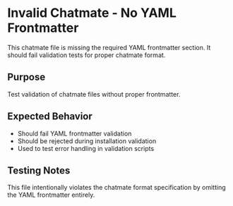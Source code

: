 # Invalid Chatmate - No YAML Frontmatter

This chatmate file is missing the required YAML frontmatter section.
It should fail validation tests for proper chatmate format.

## Purpose

Test validation of chatmate files without proper frontmatter.

## Expected Behavior

- Should fail YAML frontmatter validation
- Should be rejected during installation validation
- Used to test error handling in validation scripts

## Testing Notes

This file intentionally violates the chatmate format specification by omitting the YAML frontmatter entirely.
